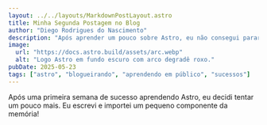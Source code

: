 ```yaml
---
layout: ../../layouts/MarkdownPostLayout.astro
title: Minha Segunda Postagem no Blog
author: "Diego Rodrigues do Nascimento"
description: "Após aprender um pouco sobre Astro, eu não consegui parar!"
image:
  url: "https://docs.astro.build/assets/arc.webp"
  alt: "Logo Astro em fundo escuro com arco degradê roxo."
pubDate: 2025-05-23
tags: ["astro", "blogueirando", "aprendendo em público", "sucessos"]
---
```


Após uma primeira semana de sucesso aprendendo Astro, eu decidi tentar um pouco mais. Eu escrevi e importei um pequeno componente da memória!
